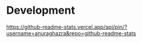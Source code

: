 # Development
https://github-readme-stats.vercel.app/api/pin/?username=anuraghazra&repo=github-readme-stats
